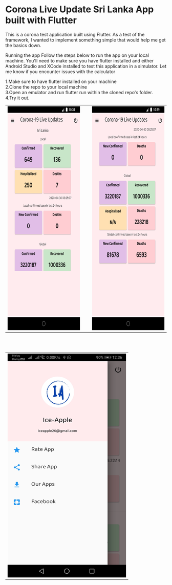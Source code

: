 <h1>Corona Live Update Sri Lanka App built with Flutter</h1>

This is a corona test application built using Flutter. As a test of the framework, I wanted to implement something simple that would help me get the basics down.

Running the app
Follow the steps below to run the app on your local machine. You'll need to make sure you have flutter installed and either Android Studio and XCode installed to test this application in a simulator. Let me know if you encounter issues with the calculator

1.Make sure to have flutter installed on your machine <br />
2.Clone the repo to your local machine <br />
3.Open an emulator and run flutter run within the cloned repo's folder. <br />
4.Try it out. <br />

<table>
    <tr>
      <th><img src="https://github.com/Srikanth20141/Corona/blob/master/test1/images/2.png" alt="image"  height="700" width="370"></th>
      <th><img width="18"></th>
      <th><img src="https://github.com/Srikanth20141/Corona/blob/master/test1/images/1.png" alt="image"  height="700" width="370"></th>
    </tr>
</table>
<br/>
<br/>
<table>
    <tr>
     <td><img src="https://github.com/Srikanth20141/Corona/blob/master/test1/images/3.jpeg" alt="image"  height="700" width="370"></td>
    </tr>
</table>


